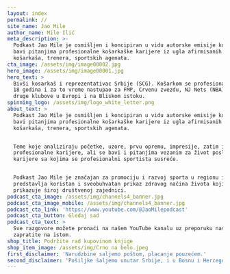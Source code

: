 ```yaml
---
layout: index
permalink: //
site_name: Jao Mile
author_name: Mile Ilić
meta_description: >-
  Podkast Jao Mile je osmišljen i koncipiran u vidu autorske emisije koja se
  bavi pitanjima profesionalne košarkaške karijere iz ugla afirmisanih
  košarkaša, trenera, sportskih agenata.
cta_image: /assets/img/image00002.jpg
hero_image: /assets/img/image00001.jpg
hero_text: >
  Bivši kosarkaš i reprezentativac Srbije (SCG). Košarkom se profesionalno bavio
  18 godina i za to vreme nastupao za FMP, Crvenu zvezdu, NJ Nets (NBA) i mnoge
  druge klubove u Evropi i na Bliskom istoku.
spinning_logo: /assets/img/logo_white_letter.png
about_text: >
  Podkast Jao Mile je osmišljen i koncipiran u vidu autorske emisije koja se
  bavi pitanjima profesionalne košarkaške karijere iz ugla afirmisanih
  košarkaša, trenera, sportskih agenata.


  Teme koje analiziraju početke, uzore, prvu opremu, impresije, zatim izazove
  profesionalne karijere, ali se bavi i pitanjima vezanim za život posle
  karijere sa kojima se profesionalni sportista susreće.


  Podkast Jao Mile je značajan za promociju i razvoj sporta u regionu i
  predstavlja koristan i sveobuhvatan prikaz zdravog načina života koji se
  prikazuje široj društvenoj zajednici.
podcast_cta_image: /assets/img/channels4_banner.jpg
podcast_cta_image_mobile: /assets/img/channels4_banner.jpg
podcast_cta_link: 'https://www.youtube.com/@JaoMilepodcast'
podcast_cta_button: Gledaj sad
podcast_cta_text: >
  Sve razgovore možete pronaći na našem YouTube kanalu uz preporuku nas
  zapratite na istom.
shop_title: Podržite rad kupovinom knjige
shop_item_image: /assets/img/Crno na belo.jpeg
first_disclaimer: 'Narudzbine saljemo poštom, placanje pouzećem.'
second_disclaimer: 'Pošiljke šaljemo unutar Srbije, i u Bosnu i Hercegovinu.'
---
```










